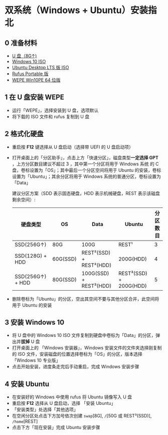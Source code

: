 # 双系统（Windows + Ubuntu）安装指北

## 0 准备材料
* [U 盘（8G↑)](https://item.jd.com/5723649.html)
* [Windows 10 ISO](https://www.microsoft.com/zh-cn/software-download/windows10ISO)
* [Ubuntu Desktop LTS 版 ISO](https://www.ubuntu.com/download/desktop)
* [Rufus Portable 版](https://rufus.ie/zh_CN.html)
* [WEPE Win10PE 64 位版](http://www.wepe.com.cn/download.html)


## 1 在 U 盘安装 WEPE
 * 运行「WEPE」，选择安装到 U 盘，选项默认
 * 将下载的 ISO 文件和 rufus 复制到 U 盘


## 2 格式化硬盘
 * 重启按 **F12** 键选择从 U 盘启动（选择带 UEFI 的 U 盘启动项）
 * 打开桌面上的「分区助手」，点击上方「快速分区」，磁盘类型**一定选择 GPT** ，上方分区数目建议不超过 3 ，其中第一个分区将用于 Windows 系统 的 C 盘，卷标设置为「OS」；其中最后一个分区空间将用于 Ubuntu 的安装，卷标设置为「Ubuntu」；其余分区将用于 Windows 系统的普通分区，卷标设置为「Data」
      
      建议分区方案（SDD 表示固态硬盘，HDD 表示机械硬盘，REST 表示该磁盘剩余空间）:

      | 硬盘类型 | OS | Data | Ubuntu | 分区数目 |
      | ---| --- | --- | --- | --- |
      | SSD(256G↑) | 80G | 100G | REST¹ | 3 |
      | SSD(128G) + HDD | 60G(SSD) | REST²(SSD) + REST²(HDD) | 200G(HDD)| 4 |
      | SSD(256G↑) + HDD | 80G(SSD) | 100G(SSD) + REST³(HDD) | REST³(SSD) + 200G(HDD)| 5 |

 * 删除卷标为「Ubuntu」的分区，空出其空间不要与其他分区合并，此空间将用于 Ubuntu 的安装


## 3 安装 Windows 10
 * 将 U 盘中的 Windows 10 ISO 文件复制到硬盘中卷标为「Data」的分区，弹出并**拔掉** U 盘
 * 打开桌面上的 「Windows 安装器」，Windows 安装文件的文件夹选择刚复制的 ISO 文件，安装磁盘的位置选择卷标为「OS」的分区，版本选择「Windows 10 专业版」
 * 点击开始安装，进度条走完后手动重启，完成 Windows 安装步骤


## 4 安装 Ubuntu
 * 在安装好的 Windows 中使用 rufus 将 Ubuntu 镜像写入 U 盘
 * 重启按 **F12** 选择从 U 盘启动，选择 「安装 Ubuntu」
 * 「安装类型」处选择「其他选项」
 * 在空闲分区处点击下方加号依次创建 `swap`[8G], `/`[50G 或 REST³(SSD)], `/home`[REST]
 * 点击下方「现在安装」完成 Ubuntu 安装步骤

